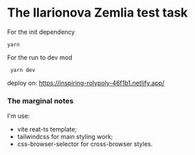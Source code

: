 # The Ilarionova Zemlia test task

For the init dependency

`yarn`

For the run to dev mod

` yarn dev`

deploy on:
https://inspiring-rolypoly-46f1b1.netlify.app/

### The marginal notes

I'm use:

- vite reat-ts template;
- tailwindcss for main styling work;
- css-browser-selector for cross-browser styles.
